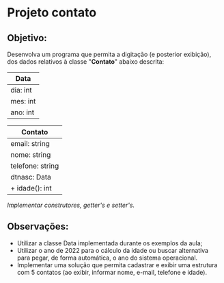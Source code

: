 # Projeto contato

## Objetivo:
Desenvolva um programa que permita a digitação (e posterior exibição), dos dados relativos à classe "**Contato**" abaixo descrita:

Data      |
--------- |
dia: int  |
mes: int  |
ano: int  |


 Contato           |
------------------ |
 email: string     |
 nome: string      |
 telefone: string  |
 dtnasc: Data      |
 + idade(): int    |

*Implementar construtores, getter's e setter's.*

## Observações:

- Utilizar a classe Data implementada durante os exemplos da aula;
- Utilizar o ano de 2022 para o cálculo da idade ou buscar alternativa para pegar, de forma automática, o ano do sistema operacional.
- Implementar uma solução que permita cadastrar e exibir uma estrutura com 5 contatos (ao exibir, informar nome, e-mail, telefone e idade).